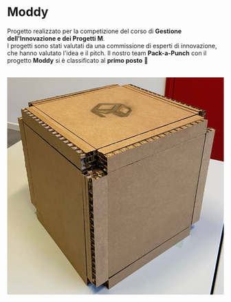 # Moddy
Progetto realizzato per la competizione del corso di **Gestione dell'Innovazione e dei Progetti M**. <br/>
I progetti sono stati valutati da una commissione di esperti di innovazione, che hanno valutato l'idea e il pitch. Il nostro team **Pack-a-Punch** con il progetto **Moddy** si è classificato al **primo posto** 🥇

</br>
<img src="https://github.com/francesco-paglia/Moddy/blob/main/Prototipo%20Moddy.png">
